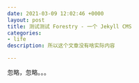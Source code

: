 ```yaml
---
date: 2021-03-09 12:02:46 +0000
layout: post
title: 测试测试 Forestry - 一个 Jekyll CMS
categories:
- life
description: 所以这个文章没有啥实际内容

---
```

忽略，忽略。。。